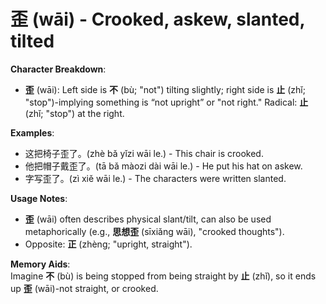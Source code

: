 # **歪 (wāi) - Crooked, askew, slanted, tilted**

**Character Breakdown**:  
- **歪** (wāi): Left side is **不** (bù; "not") tilting slightly; right side is **止** (zhǐ; "stop")-implying something is “not upright” or "not right." Radical: **止** (zhǐ; "stop") at the right.

**Examples**:  
- 这把椅子歪了。(zhè bǎ yǐzi wāi le.) - This chair is crooked.  
- 他把帽子戴歪了。(tā bǎ màozi dài wāi le.) - He put his hat on askew.  
- 字写歪了。(zì xiě wāi le.) - The characters were written slanted.

**Usage Notes**:  
- **歪** (wāi) often describes physical slant/tilt, can also be used metaphorically (e.g., **思想歪** (sīxiǎng wāi), "crooked thoughts").  
- Opposite: **正** (zhèng; "upright, straight").

**Memory Aids**:  
Imagine **不** (bù) is being stopped from being straight by **止** (zhǐ), so it ends up **歪** (wāi)-not straight, or crooked.
